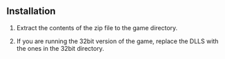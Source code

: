 Installation
------------
1.  Extract the contents of the zip file to the game directory.

2.  If you are running the 32bit version of the game, replace the DLLS with the
    ones in the 32bit directory.
